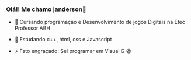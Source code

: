 ### Olá!! Me chamo janderson👋

- 🔭 Cursando programação e Desenvolvimento de jogos Digitais na Etec Professor ABH 

- 🌱 Estudando c++, html, css e Javascript

- ⚡ Fato engraçado: Sei programar em Visual G 😆
